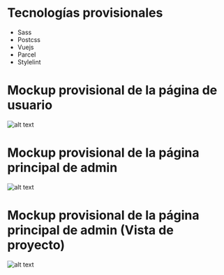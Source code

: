 # Tecnologías provisionales

- Sass
- Postcss
- Vuejs
- Parcel
- Stylelint

# Mockup provisional de la página de usuario

![alt text](https://i.imgur.com/dNiUrKb.png)

# Mockup provisional de la página principal de admin

![alt text](https://i.imgur.com/Y1XH2eK.png)

# Mockup provisional de la página principal de admin (Vista de proyecto)

![alt text](https://i.imgur.com/XtqAi1m.png)